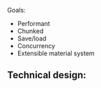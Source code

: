 Goals:
- Performant
- Chunked
- Save/load
- Concurrency
- Extensible material system

Technical design:
- 